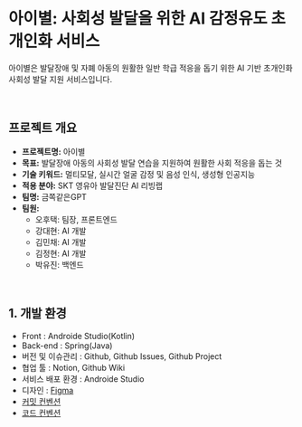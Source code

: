 # 아이별: 사회성 발달을 위한 AI 감정유도 초개인화 서비스

아이별은 발달장애 및 자폐 아동의 원활한 일반 학급 적응을 돕기 위한 AI 기반 초개인화 사회성 발달 지원 서비스입니다.

<br>

## 프로젝트 개요
- **프로젝트명:** 아이별
- **목표:** 발달장애 아동의 사회성 발달 연습을 지원하여 원활한 사회 적응을 돕는 것
- **기술 키워드:** 멀티모달, 실시간 얼굴 감정 및 음성 인식, 생성형 인공지능
- **적용 분야:** SKT 영유아 발달진단 AI 리빙랩
- **팀명:** 금쪽같은GPT
- **팀원:**
  - 오후택: 팀장, 프론트엔드
  - 강대현: AI 개발
  - 김민채: AI 개발
  - 김정현: AI 개발
  - 박유진: 백엔드

<br>

## 1. 개발 환경

- Front : Androide Studio(Kotlin)
- Back-end : Spring(Java)
- 버전 및 이슈관리 : Github, Github Issues, Github Project
- 협업 툴 : Notion, Github Wiki
- 서비스 배포 환경 : Androide Studio
- 디자인 : [Figma]()
- [커밋 컨벤션]()
- [코드 컨벤션]()
<br>
